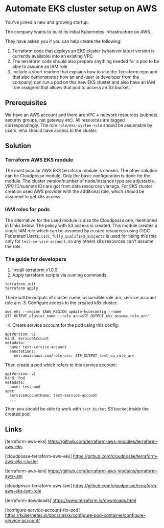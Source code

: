 # Automate EKS cluster setup on AWS

You've joined a new and growing startup.

The company wants to build its initial Kubernetes infrastructure on AWS.

They have asked you if you can help create the following:

1. Terraform code that deploys an EKS cluster (whatever latest version is currently available) into an existing VPC
2. The terraform code should also prepare anything needed for a pod to be able to assume an IAM role
3. Include a short readme that explains how to use the Terraform repo and that also demonstrates how an end-user (a developer from the company) can run a pod on this new EKS cluster and also have an IAM role assigned that allows that pod to access an S3 bucket.

## Prerequisites

We have an AWS account and there are VPC + network resources (subnets, security groups, nat gateway etc). All resources are tagged correspondingly.
The role `role/eks-system-role` should be assumable by users, who should have access to the cluster.

## Solution

### Terraform AWS EKS module

The most popular AWS EKS terraform module is chosen. The other solution can be Cloudposse module. Only the basic configuration is done for the module. The cluster version/number of node/instance type are adjustable. VPC ID/subnets IDs are got from data resources via tags. For EKS cluster creation used AWS provider with the additional role, which should be assumed to get k8s access.

### IAM roles for pods

The alternative for the used module is also the Cloudposse one, mentioned in Links below. The policy with S3 access is created. This module creates a single IAM role which can be assumed by trusted resources using OIDC Federated Users.
`oidc_fully_qualified_subjects` is used for tieing this role only for `test-service-account`, so any others k8s resources can't assume the role.

### The guide for developers

1. Install terraform v1.0.0
2. Apply terraform scripts via running commands:
```
terraform init
terraform apply
```
There will be outputs of cluster name, assumable role arn, service account role arn.
3. Configure access to the created k8s cluster:
```
aws eks --region $AWS_REGION update-kubeconfig --name $TF_OUTPUT_cluster_name --role-arn=$TF_OUTPUT_eks_assume_role_arn"
```
4. Create service account for the pod using this config:
```
apiVersion: v1
kind: ServiceAccount
metadata:
  name: test-service-account
  annotations:
    eks.amazonaws.com/role-arn: $TF_OUTPUT_test_sa_role_arn
```
Then create a pod which refers to this service account:
```
apiVersion: v1
kind: Pod
metadata:
  name: test-pod
spec:
  serviceAccountName: test-service-account
  ...
```
Then you should be able to work with `test-bucket` S3 bucket inside the created pod.

## Links

[terraform-aws-eks] https://github.com/terraform-aws-modules/terraform-aws-eks

[cloudposse-terraform-aws-eks] https://github.com/cloudposse/terraform-aws-eks-cluster

[terraform-aws-iam] https://github.com/terraform-aws-modules/terraform-aws-iam

[cloudposse-terraform-aws-iam] https://github.com/cloudposse/terraform-aws-eks-iam-role

[terraform-downloads] https://www.terraform.io/downloads.html

[configure-service-account-for-pod] https://kubernetes.io/docs/tasks/configure-pod-container/configure-service-account/